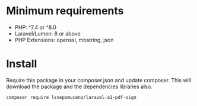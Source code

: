# Minimum requirements
* PHP: ^7.4 or ^8.0
* Laravel/Lumen: 8 or above
* PHP Extensions: openssl, mbstring, json

# Install
Require this package in your composer.json and update composer. This will download the package and the dependencies libraries also.

```Shell
composer require lsnepomuceno/laravel-a1-pdf-sign
```

